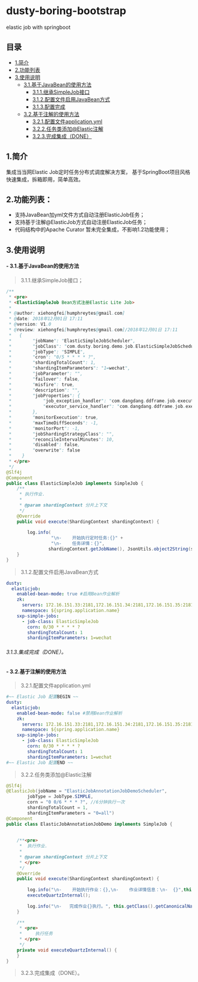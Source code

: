 # dusty-boring-bootstrap
elastic job with springboot 

## 目录
- [1.简介](#1.简介)
- [2.功能列表](#2.功能列表：)
- [3.使用说明](#3.使用说明)
  - [3.1.基于JavaBean的使用方法](#--3.1.基于javabean的使用方法)
    - [3.1.1.继承SimpleJob接口](#3.1.1.继承simplejob接口；)
    - [3.1.2.配置文件启用JavaBean方式](#3.1.2.配置文件启用javabean方式)
    - [3.1.3.配置完成](#3.1.3.集成完成（done）。)
  - [3.2.基于注解的使用方法](#--3.2.基于注解的使用方法)
    - [3.2.1.配置文件application.yml](#3.2.1.配置文件application.yml)
    - [3.2.2.任务类添加@Elastic注解](#3.2.2.任务类添加@elastic注解)
    - [3.2.3.完成集成（DONE）](#3.2.3.完成集成（done）。)


## 1.简介
  集成当当网Elastic Job定时任务分布式调度解决方案，
  基于SpringBoot项目风格快速集成，拆箱即用，简单高效。

## 2.功能列表：
 - 支持JavaBean加yml文件方式自动注册ElasticJob任务；
 - 支持基于注解@ElasticJob方式自动注册ElasticJob任务；
 - 代码结构中的Apache Curator 暂未完全集成，不影响1.2功能使用；

## 3.使用说明
#### - 3.1.基于JavaBean的使用方法
> 3.1.1.继承SimpleJob接口；
```java
/**
 * <pre>
 * <ElasticSimpleJob Bean方式注册Elastic Lite Job>
 *
 * @author: xiehongfei[humphreytes@gmail.com]
 * @date: 2018年12月01日 17:11
 * @version: V1.0
 * @review: xiehongfei[humphreytes@gmail.com]/2018年12月01日 17:11
 *   {
 *        "jobName": "ElasticSimpleJobScheduler",
 *        "jobClass": "com.dusty.boring.demo.job.ElasticSimpleJobScheduler",
 *        "jobType": "SIMPLE",
 *        "cron": "0/5 * * * * ?",
 *        "shardingTotalCount": 1,
 *        "shardingItemParameters": "1=wechat",
 *        "jobParameter": "",
 *        "failover": false,
 *        "misfire": true,
 *        "description": "",
 *        "jobProperties": {
 *            "job_exception_handler": "com.dangdang.ddframe.job.executor.handler.impl.DefaultJobExceptionHandler",
 *            "executor_service_handler": "com.dangdang.ddframe.job.executor.handler.impl.DefaultExecutorServiceHandler"
 *        },
 *        "monitorExecution": true,
 *        "maxTimeDiffSeconds": -1,
 *        "monitorPort": -1,
 *        "jobShardingStrategyClass": "",
 *        "reconcileIntervalMinutes": 10,
 *        "disabled": false,
 *        "overwrite": false
 *    }
 * </pre>
 */ 
@Slf4j
@Component
public class ElasticSimpleJob implements SimpleJob {
    /**
     * 执行作业.
     *
     * @param shardingContext 分片上下文
     */
    @Override
    public void execute(ShardingContext shardingContext) {
        
        log.info(
                 "\n-    开始执行定时任务:{}" +
                 "\n-    任务详情：{}",
                shardingContext.getJobName(), JsonUtils.object2String(shardingContext));
    }
}
```

> 3.1.2.配置文件启用JavaBean方式
```yaml
dusty:
  elasticjob:
    enabled-bean-mode: true #启用Bean作业解析
    zk:
      servers: 172.16.151.33:2181,172.16.151.34:2181,172.16.151.35:2181
      namespace: ${spring.application.name}
    sxp-simple-jobs:
      - job-class: ElasticSimpleJob
        corn: 0/30 * * * * ?
        shardingTotalCount: 1
        shardingItemParameters: 1=wechat  
```
###### 3.1.3.集成完成（DONE）。

#### - 3.2.基于注解的使用方法
> 3.2.1.配置文件application.yml
```yaml
#~~ Elastic Job 配置BEGIN ~~
dusty:
  elasticjob:
    enabled-bean-mode: false #禁用Bean作业解析
    zk:
      servers: 172.16.151.33:2181,172.16.151.34:2181,172.16.151.35:2181
      namespace: ${spring.application.name}
    sxp-simple-jobs:
      - job-class: ElasticSimpleJob
        corn: 0/30 * * * * ?
        shardingTotalCount: 1
        shardingItemParameters: 1=wechat
#~~ Elastic Job 配置END ~~
```
> 3.2.2.任务类添加@Elastic注解
```java
@Slf4j
@ElasticJob(jobName = "ElasticJobAnnotationJobDemoScheduler",
        jobType = JobType.SIMPLE,
        corn = "0 0/6 * * * ?", //6分钟执行一次
        shardingTotalCount = 1,
        shardingItemParameters = "0=all")
@Component
public class ElasticJobAnnotationJobDemo implements SimpleJob {
    
    
    /**<pre>
     *  执行作业.
     *
     * @param shardingContext 分片上下文
     * </pre>
     */
    @Override
    public void execute(ShardingContext shardingContext) {
    
        log.info("\n-    开始执行作业：{},\n-    作业详情信息：\n-  {}",this.getClass().getCanonicalName(), JsonUtils.object2String(shardingContext));
        executeQuartzInternal();
    
        log.info("\n-   完成作业{}执行。", this.getClass().getCanonicalName());
    }
    
    /**
     * <pre>
     *     执行任务
     * </pre>
     */
    private void executeQuartzInternal() {
    }
}
```
> 3.2.3.完成集成（DONE）。


